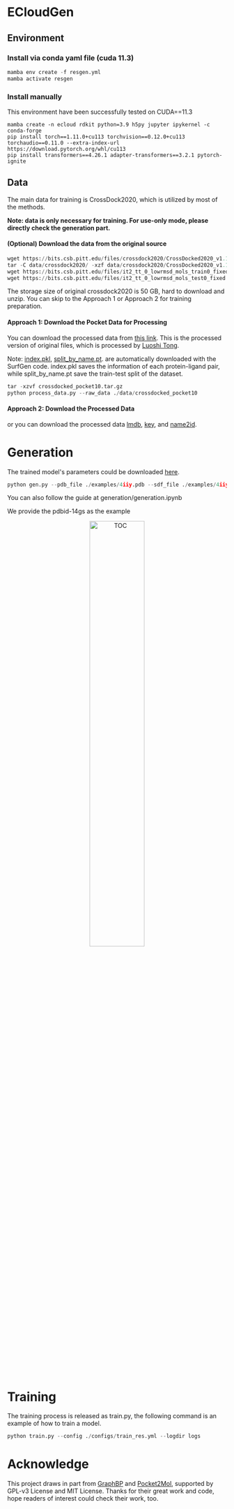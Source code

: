 ECloudGen
=======


## Environment 

### Install via conda yaml file (cuda 11.3)

```python
mamba env create -f resgen.yml
mamba activate resgen 
```

### Install manually 

This environment have been successfully tested on CUDA==11.3

```
mamba create -n ecloud rdkit python=3.9 h5py jupyter ipykernel -c conda-forge
pip install torch==1.11.0+cu113 torchvision==0.12.0+cu113 torchaudio==0.11.0 --extra-index-url https://download.pytorch.org/whl/cu113
pip install transformers==4.26.1 adapter-transformers==3.2.1 pytorch-ignite
```



## Data 

The main data for training is CrossDock2020, which is utilized by most of the methods. 

**Note: data is only necessary for training. For use-only mode, please directly check the generation part.**  

#### (Optional) Download the data from the original source

```python
wget https://bits.csb.pitt.edu/files/crossdock2020/CrossDocked2020_v1.1.tgz -P data/crossdock2020/
tar -C data/crossdock2020/ -xzf data/crossdock2020/CrossDocked2020_v1.1.tgz
wget https://bits.csb.pitt.edu/files/it2_tt_0_lowrmsd_mols_train0_fixed.types -P data/crossdock2020/
wget https://bits.csb.pitt.edu/files/it2_tt_0_lowrmsd_mols_test0_fixed.types -P data/crossdock2020/
```

The storage size of original crossdock2020 is 50 GB, hard to download and unzip. You can skip to the Approach 1 or Approach 2 for training preparation. 

#### Approach 1: Download the Pocket Data for Processing

You can download the processed data from [this link](https://drive.google.com/drive/folders/1CzwxmTpjbrt83z_wBzcQncq84OVDPurM). This is the processed version of original files, which is processed by [Luoshi Tong](https://github.com/luost26/3D-Generative-SBDD/tree/main/data).

Note: [index.pkl](https://github.com/HaotianZhangAI4Science/ResGen/tree/main/data/crossdocked_pocket10),  [split_by_name.pt](https://github.com/HaotianZhangAI4Science/ResGen/tree/main/data). are automatically downloaded with the SurfGen code.  index.pkl saves the information of each protein-ligand pair, while split_by_name.pt save the train-test split of the dataset.

```python
tar -xzvf crossdocked_pocket10.tar.gz
python process_data.py --raw_data ./data/crossdocked_pocket10 
```

#### Approach 2: Download the Processed Data

or you can download the processed data [lmdb](https://doi.org/10.5281/zenodo.7759114), [key](https://doi.org/10.5281/zenodo.7759114), and [name2id](https://doi.org/10.5281/zenodo.7759114). 



# Generation

The trained model's parameters could be downloaded [here](https://drive.google.com/file/d/1bUBNDNc0ZzcG4WgY18aQB0PEVOO6RRQQ/view?usp=share_link).  

```python
python gen.py --pdb_file ./examples/4iiy.pdb --sdf_file ./examples/4iiy_ligand.sdf --outdir ./examples
```

You can also follow the guide at generation/generation.ipynb 

We provide the pdbid-14gs as the example

<div align=center>
<img src="./figures/example.png" width="50%" height="50%" alt="TOC" align=center />
</div>



# Training 

The training process is released as train.py, the following command is an example of how to train a model.

```python
python train.py --config ./configs/train_res.yml --logdir logs
```



# Acknowledge

This project draws in part from [GraphBP](https://github.com/divelab/GraphBP) and [Pocket2Mol](https://github.com/pengxingang/Pocket2Mol), supported by GPL-v3 License and MIT License. Thanks for their great work and code, hope readers of interest could check their work, too.  









